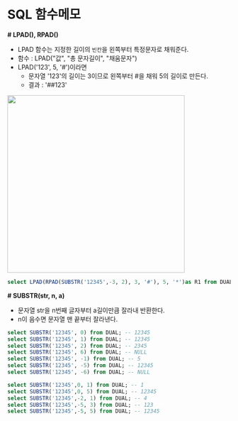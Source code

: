 # SQL 함수메모

**# LPAD(), RPAD()**

- LPAD 함수는 지정한 길이의 `빈칸`을 왼쪽부터 특정문자로 채워준다.
- 함수  :  LPAD("값", "총 문자길이", "채움문자")
- LPAD('123', 5, '#')이라면
    - 문자열 '123'의 길이는 3이므로 왼쪽부터 #을 채워 5의 길이로 만든다.
    - 결과 : '##123'

<img src="https://user-images.githubusercontent.com/66513003/119357776-ea08ad00-bce2-11eb-8714-b68f9210c0b6.png" width="400">

```sql
select LPAD(RPAD(SUBSTR('12345',-3, 2), 3, '#'), 5, '*')as R1 from DUAL; -- **34#
```

**# SUBSTR(str, n, a)**
- 문자열 str을 n번째 글자부터 a길이만큼 잘라내 반환한다.
- n이 음수면 문자열 맨 끝부터 잘라낸다.

```sql
select SUBSTR('12345', 0) from DUAL; -- 12345
select SUBSTR('12345', 1) from DUAL; -- 12345
select SUBSTR('12345', 2) from DUAL; -- 2345
select SUBSTR('12345', 6) from DUAL; -- NULL
select SUBSTR('12345', -1) from DUAL; -- 5
select SUBSTR('12345', -5) from DUAL; -- 12345
select SUBSTR('12345', -6) from DUAL; -- NULL

select SUBSTR('12345',0, 1) from DUAL; -- 1
select SUBSTR('12345',0, 5) from DUAL; -- 12345
select SUBSTR('12345',-2, 1) from DUAL; -- 4
select SUBSTR('12345',-5, 3) from DUAL; -- 123
select SUBSTR('12345',-5, 5) from DUAL; -- 12345
```

#

